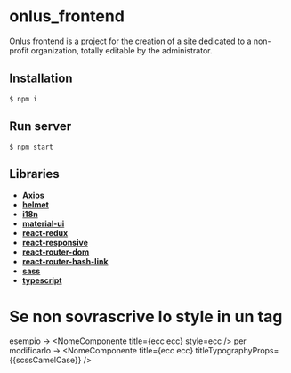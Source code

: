 # onlus_frontend
Onlus frontend is a project for the creation of a site dedicated to a non-profit organization, totally editable by the administrator.

## Installation
```shell
$ npm i
```

## Run server
```shell
$ npm start
```

## Libraries
- **[Axios](https://axios-http.com/docs/intro)**
- **[helmet](https://www.npmjs.com/package/react-helmet)**
- **[i18n](https://www.i18next.com/)**
- **[material-ui](https://mui.com/material-ui/getting-started/overview/)**
- **[react-redux](https://redux.js.org/)**
- **[react-responsive](https://www.npmjs.com/package/react-responsive)**
- **[react-router-dom](https://reactrouter.com/en/main)**
- **[react-router-hash-link](https://www.npmjs.com/package/react-router-hash-link)**
- **[sass](https://sass-lang.com/)**
- **[typescript](https://www.typescriptlang.org/)**

# Se non sovrascrive lo style in un tag
esempio -> <NomeComponente title={ecc ecc} style=ecc />
per modificarlo -> <NomeComponente title={ecc ecc} titleTypographyProps={{scssCamelCase}} />